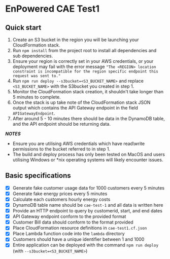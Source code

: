 # EnPowered CAE Test1

## Quick start
1. Create an S3 bucket in the region you will be launching your CloudFormation stack.
2. Run ``npm install`` from the project root to install all dependencies and sub dependencies.
3. Ensure your region is correctly set in your AWS credentials, or your deployment may fail with the error message ``"The <REGION> location constraint is incompatible for the region specific endpoint this request was sent to."`` 
3. Run ``npm run deploy --s3bucket=<S3_BUCKET_NAME>`` and replace ``<S3_BUCKET_NAME>`` with the S3bucket you created in step 1.
4. Monitor the CloudFormation stack creation, it shouldn't take longer than 5 minutes to complete.
5. Once the stack is up take note of the CloudFormation stack JSON output which contains the API Gateway endpoint in the field ``APIGatewayEndpoint``.
6. After around 5 - 10 minutes there should be data in the DynamoDB table, and the API endpoint should be returning data.

***NOTES***
- Ensure you are utilising AWS credentials which have read\write permissions to the bucket referred to in step 1.
- The build and deploy process has only been tested on MacOS and users utilising Windows or *nix operating systems will likely encounter issues.

## Basic specifications
- [x] Generate fake customer usage data for 1000 customers every 5 minutes
- [x] Generate fake energy prices every 5 minutes
- [x] Calculate each customers hourly energy costs 
- [x] DynamoDB table name should be ``cae-test-1`` and all data is written here
- [x] Provide an HTTP endpoint to query by customerid, start, and end dates
- [x] API Gateway endpoint conform to the provided format
- [x] Customer Bill data should conform to the format provided 
- [x] Place CloudFormation resource definitions in ``cae-test1.cf.json``
- [x] Place Lambda function code into the ``lambda`` directory
- [x] Customers should have a unique identifier between 1 and 1000
- [x] Entire application can be deployed with the command ``npm run deploy`` (with ``--s3bucket=<S3_BUCKET_NAME>``)
